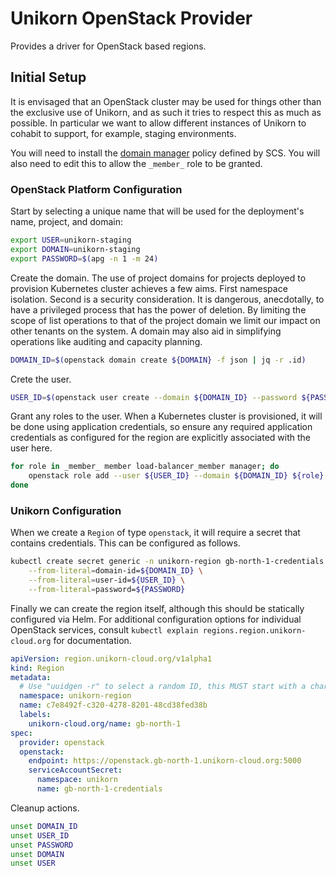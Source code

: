 # Unikorn OpenStack Provider

Provides a driver for OpenStack based regions.

## Initial Setup

It is envisaged that an OpenStack cluster may be used for things other than the exclusive use of Unikorn, and as such it tries to respect this as much as possible.
In particular we want to allow different instances of Unikorn to cohabit to support, for example, staging environments.

You will need to install the [domain manager](https://docs.scs.community/standards/scs-0302-v1-domain-manager-role/) policy defined by SCS.
You will also need to edit this to allow the `_member_` role to be granted.

### OpenStack Platform Configuration

Start by selecting a unique name that will be used for the deployment's name, project, and domain:

```bash
export USER=unikorn-staging
export DOMAIN=unikorn-staging
export PASSWORD=$(apg -n 1 -m 24)
```

Create the domain.
The use of project domains for projects deployed to provision Kubernetes cluster achieves a few aims.
First namespace isolation.
Second is a security consideration.
It is dangerous, anecdotally, to have a privileged process that has the power of deletion.
By limiting the scope of list operations to that of the project domain we limit our impact on other tenants on the system.
A domain may also aid in simplifying operations like auditing and capacity planning.

```bash
DOMAIN_ID=$(openstack domain create ${DOMAIN} -f json | jq -r .id)
```

Crete the user.

```bash
USER_ID=$(openstack user create --domain ${DOMAIN_ID} --password ${PASSWORD} ${USER} -f json | jq -r .id)
```

Grant any roles to the user.
When a Kubernetes cluster is provisioned, it will be done using application credentials, so ensure any required application credentials as configured for the region are explicitly associated with the user here.

```bash
for role in _member_ member load-balancer_member manager; do
	openstack role add --user ${USER_ID} --domain ${DOMAIN_ID} ${role}
done
```

### Unikorn Configuration

When we create a `Region` of type `openstack`, it will require a secret that contains credentials.
This can be configured as follows.

```bash
kubectl create secret generic -n unikorn-region gb-north-1-credentials \
	--from-literal=domain-id=${DOMAIN_ID} \
	--from-literal=user-id=${USER_ID} \
	--from-literal=password=${PASSWORD}
```

Finally we can create the region itself, although this should be statically configured via Helm.
For additional configuration options for individual OpenStack services, consult `kubectl explain regions.region.unikorn-cloud.org` for documentation.

```yaml
apiVersion: region.unikorn-cloud.org/v1alpha1
kind: Region
metadata:
  # Use "uuidgen -r" to select a random ID, this MUST start with a character a-f.
  namespace: unikorn-region
  name: c7e8492f-c320-4278-8201-48cd38fed38b
  labels:
    unikorn-cloud.org/name: gb-north-1
spec:
  provider: openstack
  openstack:
    endpoint: https://openstack.gb-north-1.unikorn-cloud.org:5000
    serviceAccountSecret:
      namespace: unikorn
      name: gb-north-1-credentials
```

Cleanup actions.

```bash
unset DOMAIN_ID
unset USER_ID
unset PASSWORD
unset DOMAIN
unset USER
```
